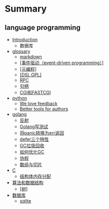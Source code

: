 # Summary

## language programming

* [Introduction](README.md)
  * 数据库
* [glossary](md.md)
  * [markdown](20171124.md)
  * [\[事件驱动（event-driven programming）\]](shi-jian-qu-dong-ff08-event-driven-programming.md)
  * [\[元编程\]](yuan-bian-7a0b5d.md)
  * [\[DSL,GPL\]](dslgpl.md)
  * [RPC](rpc.md)
  * [句柄](句柄.md)
  * [CGI和FASTCGI](cgihe-fastcgi.md)
* [python](part2/README.md)
  * [We love feedback](part2/README.md#feedback)
  * [Better tools for authors](part2/README.md#tools)
* [golang](go/README.md)
  * [反射](part1/README.md#writing)
  * [Golang写测试](part1/golangxie-ce-shi.md)
  * [将panic转换为err返回](part1/jiang-panic-zhuan-huan-wei-err-fan-hui.md)
  * [defer三个特性](part1/defersan-ge-te-xing.md)
  * [GC垃圾回收](part1/gcla-ji-hui-shou.md)
  * [如何优化GC](part1/ru-he-you-hua-gc.md)
  * [协程](part1/xie-cheng.md)
  * [数组与切片](part1/shu-zu-yu-qie-pian.md)
* [C](part1/c.md)
  * [结构体内存分配](201711292051.md)
* [算法和数据结构](suan-fa-he-shu-ju-jie-67845d.md)
  * [\[树\]](suan-fa-he-shu-ju-jie-67845d/68115d.md)
* [数据库](shu-ju-ku.md)
  * [sqlite](shu-ju-ku/sqlite.md)




